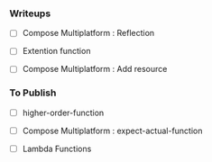 ### Writeups

- [ ] Compose Multiplatform : Reflection 
- [ ] Extention function
- [ ] Compose Multiplatform : Add resource







### To Publish
- [ ] higher-order-function
- [ ] Compose Multiplatform : expect-actual-function
- [ ] Lambda Functions



